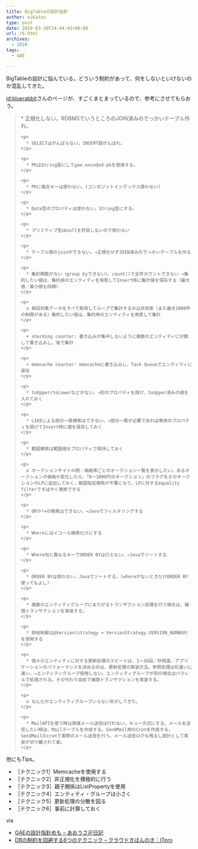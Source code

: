 ```yaml
---
title: BigTableの設計指針
author: eiKatou
type: post
date: 2010-03-30T14:44:42+00:00
url: /6.html
archives:
  - 2010
tags:
  - GAE

---
```

<div class="section">
  <p>
    BigTableの設計に悩んでいる。どういう制約があって、何をしないといけないのか混乱してきた。
  </p>
  
  <p>
    <a href="http://d.hatena.ne.jp/bluerabbit/">id:bluerabbit</a>さんのページが、すごくまとまっているので、参考にさせてもらおう。
  </p>
  
  <blockquote>
    <p>
      * 正規化しない。RDBMSでいうところのJOIN済みのでっかいテーブル作れ。
    </p>
    
    <p>
      * SELECTはがんばらない。INSERT超がんばれ。
    </p>
    
    <p>
      * PKはString型にしてgae.encoded-pkを使用する。
    </p>
    
    <p>
      * PKに複合キーは使わない。(コンポジットインデックス使わない)
    </p>
    
    <p>
      * Date型のプロパティは使わない。String型にする。
    </p>
    
    <p>
      * プリミティブ型はnullを許容しないので使わない
    </p>
    
    <p>
      * テーブル間のjoinができない。→正規化せずJOIN済みのでっかいテーブルを作る
    </p>
    
    <p>
      * 集約関数がない（group byできない）、count()で全件カウントできない →集約したい値は、集約用のエンティティを用意してInsert時に集計値を保存する（最大値／最小値も同様）
    </p>
    
    <p>
      o 毎回対象データをすべて取得してループで集計するのは非効率（また最大1000件の制限がある）集約したい値は、集約用のエンティティを用意して集計
    </p>
    
    <p>
      + sharding counter: 書き込みが集中しないように複数のエンティティに分散して書き込みし、後で集計
    </p>
    
    <p>
      + memcache counter: memcacheに書き込みし、Task Queueでエンティティに保存
    </p>
    
    <p>
      * toUpper/toLowerなどがない。→別のプロパティを設け、toUpper済みの値を入れておく
    </p>
    
    <p>
      * LIKEによる部分一致検索はできない。→部分一致が必要であれば専用のプロパティを設けてInsert時に値を保存しておく
    </p>
    
    <p>
      * 範囲検索は範囲値をプロパティで保持しておく
    </p>
    
    <p>
      o オークションサイトの例：価格帯ごとのオークション一覧を表示したい。あるオークションの価格が変化したら、「0～1000円のオークション」のフラグをそのオークションのLPに追加しておく。範囲指定検索が不要になり、LPに対するequality filterですばやく検索できる
    </p>
    
    <p>
      * ORや!=の検索はできない。→Javaでフィルタリングする
    </p>
    
    <p>
      * Whereにはイコール検索だけにする
    </p>
    
    <p>
      * Where句と異なるキーでORDER BYは行えない。→Javaでソートする
    </p>
    
    <p>
      * ORDER BYは使わない。Javaでソートする。(whereがないときだけORDER BY使ってもよし)
    </p>
    
    <p>
      * 複数のエンティティグループにまたがるトランザクション処理を行う場合は、補償トランザクションを実装する。
    </p>
    
    <p>
      * 排他制御は@Version(strategy = VersionStrategy.VERSION_NUMBER)を使用する
    </p>
    
    <p>
      * 個々のエンティティに対する更新処理のスピードは、1～10回／秒程度。アプリケーションのパフォーマンスを決めるのは、更新処理の実装方法。参照処理は桁違いに速い。→エンティティグループ使用しない。エンティティグループが別の場合はパラレルで処理される。その代わり自前で補償トランザクションを実装する。
    </p>
    
    <p>
      o なんだかエンティティグループいらない気がしてきた。
    </p>
    
    <p>
      * MailAPIを使う時は直接メール送信は行わない。キュー方式にする。メールを送信したい時は、Mailテーブルを作成する。SendMail用のCronを作成する。SendMailのcronで実際のメール送信を行う。メール送信ログも残るし設計として実装が切り離されて楽。
    </p>
  </blockquote>
  
  <p>
    他にもTips。
  </p>
  
  <ul>
    <li>
      ［テクニック1］Memcacheを使用する
    </li>
    <li>
      ［テクニック2］非正規化を積極的に行う
    </li>
    <li>
      ［テクニック3］親子関係はListPropertyを使用
    </li>
    <li>
      ［テクニック4］エンティティ・グループは小さく
    </li>
    <li>
      ［テクニック5］更新処理の分散を図る
    </li>
    <li>
      ［テクニック6］事前に計算しておく
    </li>
  </ul>
  
  <p>
    via
  </p>
  
  <ul>
    <li>
      <a href="http://d.hatena.ne.jp/bluerabbit/20090716/1247747709" target="_blank">GAEの設計指針めも &#8211; あおうさ＠日記</a>
    </li>
    <li>
      <a href="http://itpro.nikkeibp.co.jp/article/COLUMN/20090805/335192/?ST=itarchi" target="_blank">DBの制約を回避する6つのテクニック &#8211; クラウドきほんのき：ITpro</a>
    </li>
  </ul>
</div>
